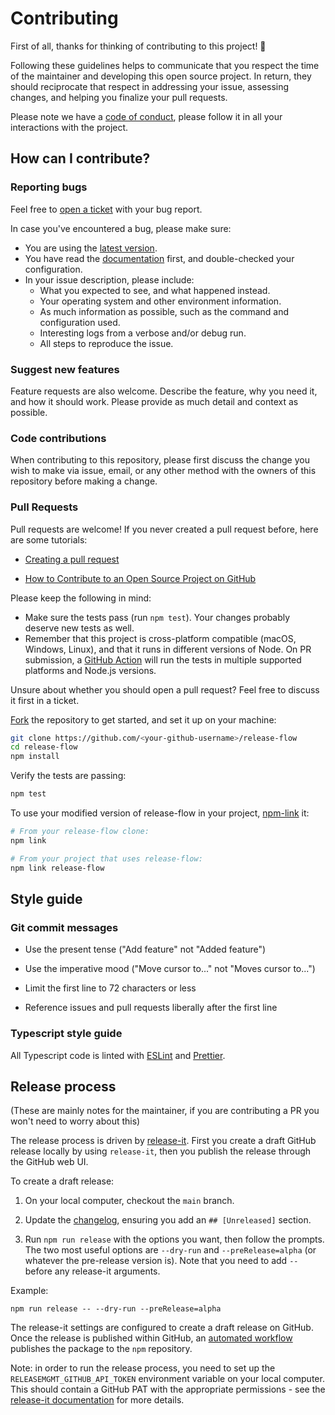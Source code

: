 # Contributing

First of all, thanks for thinking of contributing to this project! 👏

Following these guidelines helps to communicate that you respect the time of the maintainer and developing this open
source project. In return, they should reciprocate that respect in addressing your issue, assessing changes, and helping
you finalize your pull requests.

Please note we have a [code of conduct](./CODE_OF_CONDUCT.md), please follow it in all your interactions with the project.

## How can I contribute?

### Reporting bugs

Feel free to [open a ticket](https://github.com/release-flow/core/issues/new) with your bug report.

In case you've encountered a bug, please make sure:

- You are using the [latest version](https://github.com/release-flow/release-flow/releases).
- You have read the [documentation](./README.md) first, and double-checked your configuration.
- In your issue description, please include:
  - What you expected to see, and what happened instead.
  - Your operating system and other environment information.
  - As much information as possible, such as the command and configuration used.
  - Interesting logs from a verbose and/or debug run.
  - All steps to reproduce the issue.

### Suggest new features

Feature requests are also welcome. Describe the feature, why you need it, and how it should work. Please provide as much
detail and context as possible.

### Code contributions

When contributing to this repository, please first discuss the change you wish to make via issue,
email, or any other method with the owners of this repository before making a change.

### Pull Requests

Pull requests are welcome! If you never created a pull request before, here are some tutorials:

- [Creating a pull request](https://help.github.com/articles/creating-a-pull-request/)

- [How to Contribute to an Open Source Project on GitHub](https://egghead.io/courses/how-to-contribute-to-an-open-source-project-on-github)

Please keep the following in mind:

- Make sure the tests pass (run `npm test`). Your changes probably deserve new tests as well.
- Remember that this project is cross-platform compatible (macOS, Windows, Linux), and that it runs in different
  versions of Node. On PR submission, a [GitHub Action](https://github.com/release-flow/core/actions) will run the
  tests in multiple supported platforms and Node.js versions.

Unsure about whether you should open a pull request? Feel free to discuss it first in a ticket.

[Fork](https://help.github.com/articles/fork-a-repo/) the repository to get started, and set it up on your machine:

```bash
git clone https://github.com/<your-github-username>/release-flow
cd release-flow
npm install
```

Verify the tests are passing:

```bash
npm test
```

To use your modified version of release-flow in your project, [npm-link](https://docs.npmjs.com/cli/link.html) it:

```bash
# From your release-flow clone:
npm link

# From your project that uses release-flow:
npm link release-flow
```

## Style guide

### Git commit messages

- Use the present tense ("Add feature" not "Added feature")

- Use the imperative mood ("Move cursor to..." not "Moves cursor to...")

- Limit the first line to 72 characters or less

- Reference issues and pull requests liberally after the first line

### Typescript style guide

All Typescript code is linted with [ESLint](https://eslint.org/) and [Prettier](https://prettier.io/).

## Release process

(These are mainly notes for the maintainer, if you are contributing a PR you won't need to worry about this)

The release process is driven by [release-it](https://github.com/release-it/release-it). First you create a draft
GitHub release locally by using `release-it`, then you publish the release through the GitHub web UI.

To create a draft release:

1. On your local computer, checkout the `main` branch.

2. Update the [changelog](./CHANGELOG.md), ensuring you add an `## [Unreleased]` section.

3. Run `npm run release` with the options you want, then follow the prompts. The two most useful options are `--dry-run`
   and `--preRelease=alpha` (or whatever the pre-release version is). Note that you need to add `--` before any release-it
   arguments.

Example:

```shell
npm run release -- --dry-run --preRelease=alpha
```

The release-it settings are configured to create a draft release on GitHub. Once the release is published within GitHub,
an [automated workflow](.github/workflows/npmpublish.yml) publishes the package to the `npm` repository.

Note: in order to run the release process, you need to set up the `RELEASEMGMT_GITHUB_API_TOKEN` environment variable
on your local computer. This should contain a GitHub PAT with the appropriate permissions - see the
[release-it documentation](https://github.com/release-it/release-it/blob/master/docs/github-releases.md) for more details.
